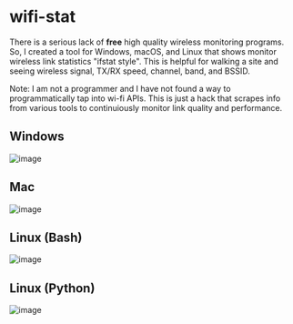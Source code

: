 # wifi-stat
There is a serious lack of **free** high quality wireless monitoring programs. So, I created a tool for Windows, macOS, and Linux that shows monitor wireless link statistics "ifstat style". This is helpful for walking a site and seeing wireless signal, TX/RX speed, channel, band, and BSSID.

Note: I am not a programmer and I have not found a way to programmatically tap into wi-fi APIs. This is just a hack that scrapes info from various tools to continuiously monitor link quality and performance.

## Windows
![image](https://user-images.githubusercontent.com/124594745/224514445-d0ab4ce6-cc2d-4355-9632-81210468f8a3.png)

## Mac
![image](https://user-images.githubusercontent.com/124594745/224514672-512d6239-e5e2-4687-85be-4cf47411f38c.png)


## Linux (Bash)
![image](https://user-images.githubusercontent.com/124594745/224514714-8dc2bc33-0929-43e7-8cc9-5309e6f69093.png)


## Linux (Python)
![image](https://user-images.githubusercontent.com/124594745/224515639-703bbb12-4ba7-4031-af34-def2656e8b2b.png)
